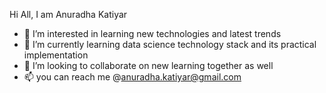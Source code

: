 Hi All, I am Anuradha Katiyar
- 👀 I’m interested in learning new technologies and latest trends
- 🌱 I’m currently learning data science technology stack and its practical implementation
- 💞️ I’m looking to collaborate on new learning together as well
- 📫 you can reach me @anuradha.katiyar@gmail.com

<!---
anu-katiyar/anu-katiyar is a ✨ special ✨ repository because its `README.md` (this file) appears on your GitHub profile.
You can click the Preview link to take a look at your changes.
--->
